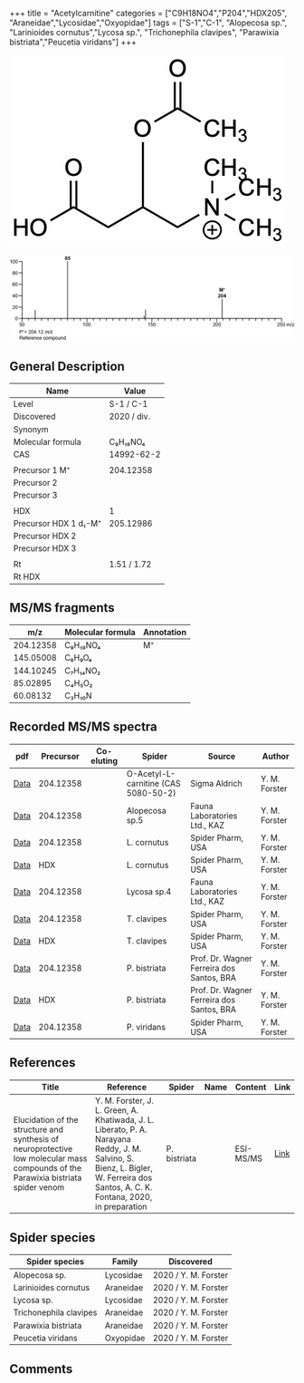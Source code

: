 +++
title = "Acetylcarnitine"
categories = ["C9H18NO4","P204","HDX205",
"Araneidae","Lycosidae","Oxyopidae"]
tags = ["S-1","C-1",
"Alopecosa sp.",
"Larinioides cornutus","Lycosa sp.",
"Trichonephila clavipes",
"Parawixia bistriata","Peucetia viridans"]
+++

![](/img/Acetylcarnitine.png)

![](/img_MSMS/204_Acetylcarnitine.png)

## General Description

| Name                    | Value       |
|-------------------------|-------------|
| Level                   | S-1 / C-1           |
| Discovered              | 2020 / div. |
| Synonym                 |             |
| Molecular formula       | C₉H₁₈NO₄    |
| CAS                     | 14992-62-2  |
|                         |             |
| Precursor 1  M⁺         | 204.12358   |
| Precursor 2             |             |
| Precursor 3             |             |
|                         |             |
| HDX                     | 1           |
| Precursor HDX 1  d₁-M⁺ | 205.12986   |
| Precursor HDX 2         |             |
| Precursor HDX 3         |             |
|                         |             |
| Rt                      | 1.51 / 1.72 |
| Rt HDX                  |             |

## MS/MS fragments

| m/z       | Molecular formula | Annotation |
|-----------|-------------------|------------|
| 204.12358 | C₉H₁₈NO₄          | M⁺         |
| 145.05008 | C₆H₉O₄            |            |
| 144.10245 | C₇H₁₄NO₂          |            |
| 85.02895  | C₄H₅O₂            |            |
| 60.08132  | C₃H₁₀N            |            |

## Recorded MS/MS spectra

| pdf                                       | Precursor | Co-eluting | Spider                               | Source        | Author        |
|-------------------------------------------|-----------|------------|--------------------------------------|---------------|---------------|
| [Data](/pdf/204_Acetylcarnitine_1-51.pdf) | 204.12358 |            | O-Acetyl-L-carnitine (CAS 5080-50-2) | Sigma Aldrich | Y. M. Forster |
| [Data](/pdf/Alopecosa-sp5/204_Acetylcarnitine_Al-sp5.pdf) | 204.12358 |           | Alopecosa sp.5 | Fauna Laboratories Ltd., KAZ | Y. M. Forster |
| [Data](/pdf/L-cornutus/204_Acetylcarnitine_Lc.pdf) | 204.12358 |           | L. cornutus | Spider Pharm, USA | Y. M. Forster |
| [Data](/pdf/L-cornutus/204_Acetylcarnitine_Lc_HDX.pdf) | HDX |           | L. cornutus | Spider Pharm, USA | Y. M. Forster |
| [Data](/pdf/Lycosa-sp4/204_Acetylcarnitine_Ly-sp4.pdf) | 204.12358 |           | Lycosa sp.4 | Fauna Laboratories Ltd., KAZ | Y. M. Forster |
| [Data](/pdf/N-clavipes/204_Acetylcarnitine_Nc.pdf) | 204.12358 |           | T. clavipes| Spider Pharm, USA | Y. M. Forster |
| [Data](/pdf/N-clavipes/204_Acetylcarnitine_Nc_HDX.pdf) | HDX |           | T. clavipes| Spider Pharm, USA | Y. M. Forster |
| [Data](/pdf/P-bistriata/204_Acetylcarnitine_Pb.pdf) | 204.12358 |           | P. bistriata | Prof. Dr. Wagner Ferreira dos Santos, BRA | Y. M. Forster |
| [Data](/pdf/P-bistriata/204_Acetylcarnitine_Pb_HDX.pdf) | HDX |           | P. bistriata | Prof. Dr. Wagner Ferreira dos Santos, BRA | Y. M. Forster |
| [Data](/pdf/P-viridans/204_Acetylcarnitine_Pv.pdf) | 204.12358 |           | P. viridans | Spider Pharm, USA | Y. M. Forster |

## References

| Title | Reference | Spider | Name | Content | Link |
|-------|-----------|--------|------|---------|------|
| Elucidation of the structure and synthesis of neuroprotective low molecular mass compounds of the Parawixia bistriata spider venom      | Y. M. Forster, J. L. Green, A. Khatiwada, J. L. Liberato, P. A. Narayana Reddy, J. M. Salvino, S. Bienz, L. Bigler, W. Ferreira dos Santos, A. C. K. Fontana, 2020, in preparation          | P. bistriata       |      | ESI-MS/MS        | [Link](unknown)     |

## Spider species

| Spider species       | Family    | Discovered           |
|----------------------|-----------|----------------------|
| Alopecosa sp.        | Lycosidae | 2020 / Y. M. Forster |
| Larinioides cornutus | Araneidae | 2020 / Y. M. Forster |
| Lycosa sp.           | Lycosidae | 2020 / Y. M. Forster |
| Trichonephila clavipes     | Araneidae | 2020 / Y. M. Forster |
| Parawixia bistriata | Araneidae | 2020 / Y. M. Forster |
| Peucetia viridans    | Oxyopidae | 2020 / Y. M. Forster |

## Comments